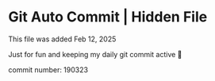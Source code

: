 # Git Auto Commit | Hidden File

This file was added Feb 12, 2025

Just for fun and keeping my daily git commit active 🤪

commit number: 190323
